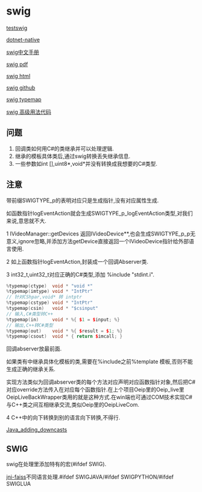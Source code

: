 # swig

[testswig](https://github.com/OlegJakushkin/TestSWIG)

[dotnet-native](https://github.com/Mizux/dotnet-native)

[swig中文手册](https://www.cnblogs.com/xuruilong100/tag/SWIG%203%20%E4%B8%AD%E6%96%87%E6%89%8B%E5%86%8C/)

[swig pdf](http://www.swig.org/Doc4.0/SWIGDocumentation.pdf)

[swig html](http://www.swig.org/Doc4.0/Sections.html#Sections)

[swig github](https://github.com/swig/swig/blob/master/Lib/csharp/typemaps.i)

[swig typemap](http://www.swig.org/Doc4.0/Typemaps.html#Typemaps)

[swig 高级用法代码](https://forge.naos-cluster.tech/aquinetic/f2i-consulting/fesapi/-/blob/c0a52292680e4ec316d2e3447b52f365a54cc400/cmake/swigModule.i)

## 问题

1. 回调类如何用C#的类继承并可以处理逻辑.
2. 继承的模板具体类后,通过swig转换丢失继承信息.
3. 一些参数如int [],uint8*,void*并没有转换成我想要的C#类型.

## 注意

带前缀SWIGTYPE_p的表明对应只是生成指针,没有对应属性生成.

如函数指针logEventAction就会生成SWIGTYPE_p_logEventAction类型,对我们来说,意思就不大.

1 IVideoManager::getDevices 返回IVideoDevice**,也会生成SWIGTYPE_p_p无意义,ignore忽略,并添加方法getDevice直接返回一个IVideoDevice指针给外部语言使用.

2 如上函数指针logEventAction,封装成一个回调Abserver类.

3 int32_t,uint32_t对应正确的C#类型,添加 %include "stdint.i".

```c++
%typemap(ctype)  void * "void *"
%typemap(imtype) void * "IntPtr"
// 针对CShpar,void* 转 intptr
%typemap(cstype) void * "IntPtr"
%typemap(csin)   void * "$csinput"
// 输入,C#类型转C++
%typemap(in)     void * %{ $1 = $input; %}
// 输出,C++转C#类型
%typemap(out)    void * %{ $result = $1; %}
%typemap(csout)  void * { return $imcall; }
```

回调abserver放最前面.

如果类有中继承具体化模板的类,需要在%include之前%template 模板,否则不能生成正确的继承关系.

实现方法类似为回调abserver类的每个方法对应声明对应函数指针对象,然后把C#对应override方法传入在对应每个函数指针.在上个项目Oeip里的Oeip_live里OeipLiveBackWrapper类用的就是这种方式.在win端也可通过COM技术实现C#与C++类之间互相继承交流,类似Oeip里的OeipLiveCom.

4 C++中的向下转换到别的语言向下转换,不得行.

[Java_adding_downcasts](http://www.swig.org/Doc3.0/Java.html#Java_adding_downcasts)

## SWIG

swig在处理里添加特有的宏(#ifdef SWIG).

[jni-faiss](https://github.com/gameofdimension/jni-faiss/blob/master/jni/swigfaiss.swig)不同语言处理.#ifdef SWIGJAVA/#ifdef SWIGPYTHON/#ifdef SWIGLUA
